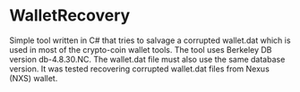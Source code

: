 # WalletRecovery
Simple tool written in C# that tries to salvage a corrupted wallet.dat which is used in most of the crypto-coin wallet tools.
The tool uses Berkeley DB version db-4.8.30.NC.
The wallet.dat file must also use the same database version.
It was tested recovering corrupted wallet.dat files from Nexus (NXS) wallet.

